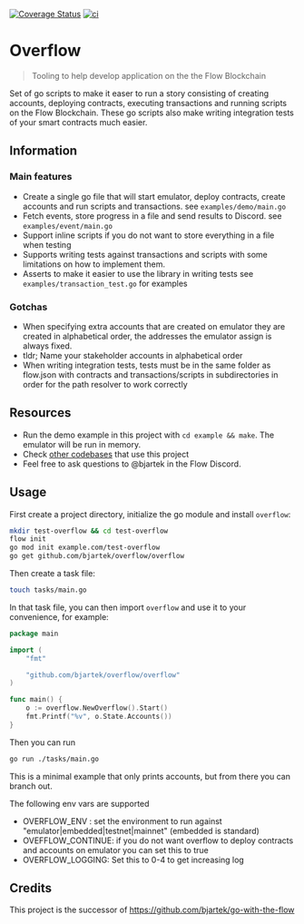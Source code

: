 [![Coverage Status](https://coveralls.io/repos/github/bjartek/overflow/badge.svg?branch=main)](https://coveralls.io/github/bjartek/overflow?branch=main) [![ci](https://github.com/bjartek/overflow/actions/workflows/ci.yaml/badge.svg)](https://github.com/bjartek/overflow/actions/workflows/ci.yaml)



# Overflow

> Tooling to help develop application on the the Flow Blockchain

Set of go scripts to make it easer to run a story consisting of creating accounts,
deploying contracts, executing transactions and running scripts on the Flow Blockchain.
These go scripts also make writing integration tests of your smart contracts much easier.


## Information

### Main features

- Create a single go file that will start emulator, deploy contracts, create accounts and run scripts and transactions. see `examples/demo/main.go`
- Fetch events, store progress in a file and send results to Discord. see `examples/event/main.go`
- Support inline scripts if you do not want to store everything in a file when testing
- Supports writing tests against transactions and scripts with some limitations on how to implement them.
- Asserts to make it easier to use the library in writing tests see `examples/transaction_test.go` for examples

### Gotchas

- When specifying extra accounts that are created on emulator they are created in alphabetical order, the addresses the emulator assign is always fixed.
- tldr; Name your stakeholder accounts in alphabetical order
- When writing integration tests, tests must be in the same folder as flow.json
with contracts and transactions/scripts in subdirectories in order for the path resolver
to work correctly

## Resources

- Run the demo example in this project with `cd example && make`. The emulator will be run in memory.
- Check [other codebases](https://github.com/bjartek/overflow/network/dependents) that use this project
- Feel free to ask questions to @bjartek in the Flow Discord.

## Usage

First create a project directory, initialize the go module and install `overflow`:

```sh
mkdir test-overflow && cd test-overflow
flow init
go mod init example.com/test-overflow
go get github.com/bjartek/overflow/overflow
```

Then create a task file:

```sh
touch tasks/main.go
```

In that task file, you can then import `overflow` and use it to your convenience, for example:

```go
package main

import (
    "fmt"

    "github.com/bjartek/overflow/overflow"
)

func main() {
    o := overflow.NewOverflow().Start()
    fmt.Printf("%v", o.State.Accounts())
}
```

Then you can run

```sh
go run ./tasks/main.go
```

This is a minimal example that only prints accounts, but from there you can branch out.

The following env vars are supported
 - OVERFLOW_ENV : set the environment to run against "emulator|embedded|testnet|mainnet" (embedded is standard)
 - OVEFFLOW_CONTINUE: if you do not want overflow to deploy contracts and accounts on emulator you can set this to true
 - OVERFLOW_LOGGING: Set this to 0-4 to get increasing log

## Credits

This project is the successor of https://github.com/bjartek/go-with-the-flow
